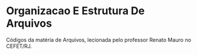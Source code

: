 # Organizacao E Estrutura De Arquivos
Códigos da matéria de Arquivos, lecionada pelo professor Renato Mauro no CEFET/RJ.
